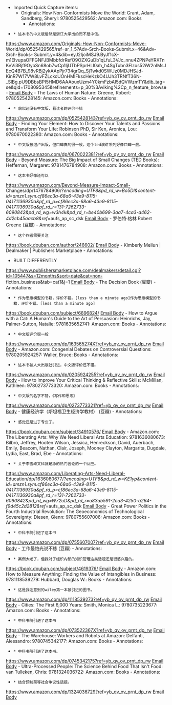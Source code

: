 - Imported Quick Capture items:
    - Originals: How Non-Conformists Move the World: Grant, Adam, Sandberg, Sheryl: 9780525429562: Amazon.com: Books
        - Annotations:

*     * 这本书的中文版居然是浙江大学出的而不是中信。



https://www.amazon.com/Originals-How-Non-Conformists-Move-
World/dp/0525429565/ref=sr_1_5?Adv-Srch-Books-Submit.x=46&Adv-Srch-Books-
Submit.y=4&dib=eyJ2IjoiMSJ9.ByJf1cX-m1EIvupaOFFGNFJBMbbfdrRefO9OZXGuDb1qLfuL3VJc_nnu4ZPNPeYRXTnKvVi3Bjf9OyoSn68ob7wCp1IjUTbPSprHLl0ah_h4SgTubn3Flzos52iW2nIMsJEcQ4B7B_98vRBj2ykAApPjr734grQq_SjTwkd0SWUz0MDJHSJd-
KinR7W17VW8LvFZLckcUOnHMIFkscHeKzkO4UJh3TRNfT36N-_SlBg.pU9DBbsBPI5HMD6AAAouxUzm4Y0kmFzbAI5dQVWzmTY&dib_tag=se&qid=1708095345&refinements=p_30%3Aviking%2Cp_n_feature_browse- [Email Body](https://files.todoist.com/_gAnrBUHxi5oK6GQStrh0dm-bpEFhdpPzmn0-_bWYqa7kcUUI7W0gNb8303F_8nz/by/21878347/as/file.html)
    - The Laws of Human Nature: Greene, Robert: 9780525428145: Amazon.com: Books
        - Annotations:

*     * 貌似还没有中文版，看读者的评价不错



https://www.amazon.com/dp/0525428143?ref=yb_qv_ov_prnt_dp_rw [Email Body](https://files.todoist.com/_GF5L4L6v-DB-yzEI3GnehS8rmU5tvtKL5vF-sm2etjH9ThDsO3dxZwcsUrUxDmR/by/21878347/as/file.html)
    - Finding Your Element: How to Discover Your Talents and Passions and Transform Your Life: Robinson PhD, Sir Ken, Aronica, Lou: 9780670022380: Amazon.com: Books
        - Annotations:

*     * 中文版被湛卢出版，但口碑真的很一般。这个ted演讲系列好像口碑一般。



https://www.amazon.com/dp/0670022381?ref=yb_qv_ov_prnt_dp_rw [Email Body](https://files.todoist.com/GToRWp4KWPMAYM3e0w_XFOvZ4YDYvSrkZyg1r-2jHHsMteiV9KrmqxpHc6EXTjGB/by/21878347/as/file.html)
    - Beyond Measure: The Big Impact of Small Changes (TED Books): Heffernan, Margaret: 9781476784908: Amazon.com: Books
        - Annotations:

*     * 这本书好像还可以



https://www.amazon.com/Beyond-Measure-Impact-Small-
Changes/dp/1476784906/?_encoding=UTF8&pd_rd_w=Bo5DI&content-
id=amzn1.sym.cf86ec3a-68a6-43e9-8115-04171136930a&pf_rd_p=cf86ec3a-68a6-43e9-8115-04171136930a&pf_rd_r=131-7262733-6090842&pd_rd_wg=w3h4k&pd_rd_r=be40b699-3aa7-4ca3-a462-4d2cb45aacb8&ref_=aufs_ap_sc_dsk [Email Body](https://files.todoist.com/ATDnSDM_6tCF5asc-JUxlkonw1xcCQwAIWe297KI5xNBrRZGhg-49Fpd5Yb_nkJP/by/21878347/as/file.html)
    - 罗伯特·格林 Robert Greene (豆瓣)
        - Annotations:

*     * 这个作者需要关注



https://book.douban.com/author/246602/ [Email Body](https://files.todoist.com/oj_75n5LQ9TbVmjNLm9NruF3dZTFmoRhA5aDqFGVFmGztNa73r74fDjDDbtuWP2m/by/21878347/as/file.html)
    - Kimberly Meilun | Dealmaker | Publishers Marketplace
        - Annotations:

* BUILT DIFFERENTLY



https://www.publishersmarketplace.com/dealmakers/detail.cgi?id=105447&s=12months&sort=date&cat=non-
fiction_business&tab=cat1&j=1 [Email Body](https://files.todoist.com/hW4TTRC60SumDlu8ZfVopP4YTFYWK78EtA73De1v26X47KFLi_rHACVXLIFbV7pa/by/21878347/as/file.html)
    - The Decision Book (豆瓣)
        - Annotations:

*     * 作为思维模型的书籍，评价不错。[less than a minute ago]作为思维模型的书籍，评价不错。[less than a minute ago]



https://book.douban.com/subject/6896824/ [Email Body](https://files.todoist.com/XE2rX0dRk5tNhUUonivkJXOxujF9Z_FKsFwV2bCtyF4AskGBuqS9a9u1Cg89AwOY/by/21878347/as/file.html)
    - How to Argue with a Cat: A Human's Guide to the Art of Persuasion: Heinrichs, Jay, Palmer-Sutton, Natalie: 9781635652741: Amazon.com: Books
        - Annotations:

*     * 中文版评价很一般



https://www.amazon.com/dp/163565274X?ref=yb_qv_ov_prnt_dp_rw [Email Body](https://files.todoist.com/AYEdUr5PMWXZG8zt_xzc-YMTvoDm7LKDndMiy1g7p9zIT6phrK2d2st8UelqBvD_/by/21878347/as/file.html)
    - Amazon.com: Congenial Debates on Controversial Questions: 9780205924257: Waller, Bruce: Books
        - Annotations:

*     * 这本书被人大出版社引进，中文版评价还不错。



https://www.amazon.com/dp/0205924255?ref=yb_qv_ov_prnt_dp_rw [Email Body](https://files.todoist.com/yariTsG92Cn2IrARslfN8vJs1hBDWcDX-2JE17oY_R6wxzRdpMutwR6ixENGcRPl/by/21878347/as/file.html)
    - How to Improve Your Critical Thinking & Reflective Skills: McMillan, Kathleen: 9780273773320: Amazon.com: Books
        - Annotations:

*     * 中文版的名字不错，《写作即思考》



https://www.amazon.com/dp/0273773321?ref=yb_qv_ov_prnt_dp_rw [Email Body](https://files.todoist.com/Oxt-gES4-65CryoHSg4NKIMkKWU4WdklcBw6sbX3Nb6-k12f52sGLry3O1TmoxFI/by/21878347/as/file.html)
    - 健康经济学（斯坦福卫生经济学教材） (豆瓣)
        - Annotations:

*     * 感觉还是过于专业了。



https://book.douban.com/subject/34910576/ [Email Body](https://files.todoist.com/HzO_9XzcnjbOMs8C9GTwImv-wHAkXHl-AwQ61EW15epCQu8WzFM137XUw1ZUfpyb/by/21878347/as/file.html)
    - Amazon.com: The Liberating Arts: Why We Need Liberal Arts Education: 9781636080673: Bilbro, Jeffrey, Hooten Wilson, Jessica, Henreckson, David, Auerbach, Emily, Beacom, Nathan, Clair, Joseph, Mooney Clayton, Margarita, Dugdale, Lydia, East, Brad, Ebe
        - Annotations:

*     * 关于李雪峰文科就是舔的热门言论的一个回应。



https://www.amazon.com/Liberating-Arts-Need-Liberal-
Education/dp/1636080677/?_encoding=UTF8&pd_rd_w=KE1yp&content-
id=amzn1.sym.cf86ec3a-68a6-43e9-8115-04171136930a&pf_rd_p=cf86ec3a-68a6-43e9-8115-04171136930a&pf_rd_r=131-7262733-6090842&pd_rd_wg=W72uD&pd_rd_r=a83ab591-2ea3-4250-a264-f9d45c2d2812&ref_=aufs_ap_sc_dsk [Email Body](https://files.todoist.com/qkaUa4uTcLGmfPgXewYrASqKIf65CkE8860rsKBMi0Wg0CyxWm2uJvkK_AAORok2/by/21878347/as/file.html)
    - Great Power Politics in the Fourth Industrial Revolution: The Geoeconomics of Technological Sovereignty: Diesen, Glenn: 9780755607006: Amazon.com: Books
        - Annotations:

*     * 中科书院引进了这本书



https://www.amazon.com/dp/0755607007?ref=yb_qv_ov_prnt_dp_rw [Email Body](https://files.todoist.com/1Aj8LePP-U_Fga06J-vjifNn_z1eILiowQO7b_6R3Q1lVfj--v54PqWnin4FbRBP/by/21878347/as/file.html)
    - 工作最怕光说不练 (豆瓣)
        - Annotations:

*     * 案例太老了，但我对于组织内部的知识管理这类话题还是很感兴趣的。



https://book.douban.com/subject/4619376/ [Email Body](https://files.todoist.com/DUBnmKvMkvS8_xu05X5CkJ2ZIXbRmZlLNFMOLoP0mR5g_X8BxvAv1GNL_fzUOrzG/by/21878347/as/file.html)
    - Amazon.com: How to Measure Anything: Finding the Value of Intangibles in Business: 9781118539279: Hubbard, Douglas W.: Books
        - Annotations:

*     * 这是我注意到的wiley第一本被引进的图书。



https://www.amazon.com/dp/1118539273?ref=yb_qv_ov_prnt_dp_rw [Email Body](https://files.todoist.com/qg_oYTtBoJ6Vd6Ac8fKcGoc9i_i5EucjHUVR954KCY-JuWFeaT_yV20KTbeLs936/by/21878347/as/file.html)
    - Cities: The First 6,000 Years: Smith, Monica L.: 9780735223677: Amazon.com: Books
        - Annotations:

*     * 中科书院引进了这本书



https://www.amazon.com/dp/073522367X?ref=yb_qv_ov_prnt_dp_rw [Email Body](https://files.todoist.com/efZ26g2aoBd99O-yGXHZg8CS0V7W8QL2NgeWUWA3wm_w7V-EuUzsNH0AOqxiTd5X/by/21878347/as/file.html)
    - The Warehouse: Workers and Robots at Amazon: Delfanti, Alessandro: 9780745342177: Amazon.com: Books
        - Annotations:

*     * 中科书院引进了这本书。



https://www.amazon.com/dp/0745342175?ref=yb_qv_ov_prnt_dp_rw [Email Body](https://files.todoist.com/kjrbTfM4CvuE7GGlAg_zlqAGR-Qo5lsLub5L1dpvvtbMzqKs4C4u2gBL4dB-OwRk/by/21878347/as/file.html)
    - Ultra-Processed People: The Science Behind Food That Isn't Food: van Tulleken, Chris: 9781324036722: Amazon.com: Books
        - Annotations:

*     * 结合预制菜等社会争议性话题。



https://www.amazon.com/dp/1324036729?ref=yb_qv_ov_prnt_dp_rw [Email Body](https://files.todoist.com/0hH5elo6el_t6LRgaZ2oYE5Zt66rsXAWU4_ZB6mR6ESJQrepGv0or-U8ynmyommv/by/21878347/as/file.html)
